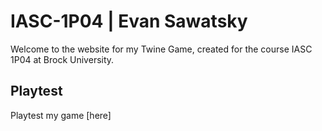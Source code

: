 # IASC-1P04 | Evan Sawatsky

Welcome to the website for my Twine Game, created for the course IASC 1P04 at Brock University.

## Playtest

Playtest my game [here]

